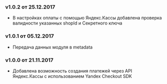 ### v1.0.2 от 25.12.2017
* В настройках оплаты с помощью Яндекс.Кассы добавлена проверка валидности указанных shopId и Секретного ключа

### v1.0.1 от 05.12.2017
* Передача данных модуля в metadata

### v1.0.0 от 21.11.2017
* Добавлена возможность создания платежей через API Яндекс.Кассы с использованием Yandex Checkout SDK